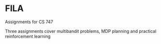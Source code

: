 # FILA
Assignments for CS 747

Three assignments cover multibandit problems, MDP planning and practical reinforcement learning
